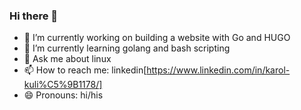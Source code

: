 ### Hi there 👋

<!--
**quqli87/quqli87** is a ✨ _special_ ✨ repository because its `README.md` (this file) appears on your GitHub profile.

Here are some ideas to get you started:
- 👯 I’m looking to collaborate on ...
- 🤔 I’m looking for help with ...
- ⚡ Fun fact: ...
-->

- 🔭 I’m currently working on building a website with Go and HUGO
- 🌱 I’m currently learning golang and bash scripting
- 💬 Ask me about linux
- 📫 How to reach me: linkedin[https://www.linkedin.com/in/karol-kuli%C5%9B1178/]
- 😄 Pronouns: hi/his


